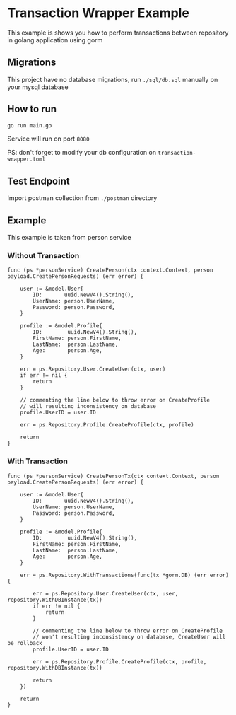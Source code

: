 # Transaction Wrapper Example

This example is shows you how to perform transactions between repository in golang application using gorm


## Migrations
This project have no database migrations, run `./sql/db.sql` manually on your mysql database

## How to run
```bash
go run main.go
```
Service will run on port `8080`

PS: don't forget to modify your db configuration on `transaction-wrapper.toml`

## Test Endpoint
Import postman collection from `./postman` directory

## Example
This example is taken from person service

### Without Transaction
```golang
func (ps *personService) CreatePerson(ctx context.Context, person payload.CreatePersonRequests) (err error) {

	user := &model.User{
		ID:       uuid.NewV4().String(),
		UserName: person.UserName,
		Password: person.Password,
	}

	profile := &model.Profile{
		ID:        uuid.NewV4().String(),
		FirstName: person.FirstName,
		LastName:  person.LastName,
		Age:       person.Age,
	}

	err = ps.Repository.User.CreateUser(ctx, user)
	if err != nil {
		return
	}

	// commenting the line below to throw error on CreateProfile
	// will resulting inconsistency on database
	profile.UserID = user.ID

	err = ps.Repository.Profile.CreateProfile(ctx, profile)

	return
}
```

### With Transaction
```golang
func (ps *personService) CreatePersonTx(ctx context.Context, person payload.CreatePersonRequests) (err error) {

	user := &model.User{
		ID:       uuid.NewV4().String(),
		UserName: person.UserName,
		Password: person.Password,
	}

	profile := &model.Profile{
		ID:        uuid.NewV4().String(),
		FirstName: person.FirstName,
		LastName:  person.LastName,
		Age:       person.Age,
	}

	err = ps.Repository.WithTransactions(func(tx *gorm.DB) (err error) {

		err = ps.Repository.User.CreateUser(ctx, user, repository.WithDBInstance(tx))
		if err != nil {
			return
		}

		// commenting the line below to throw error on CreateProfile
		// won't resulting inconsistency on database, CreateUser will be rollback
		profile.UserID = user.ID

		err = ps.Repository.Profile.CreateProfile(ctx, profile, repository.WithDBInstance(tx))

		return
	})

	return
}
```